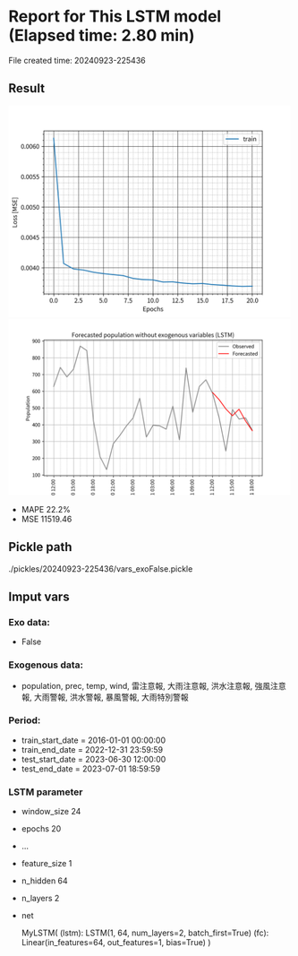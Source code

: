 
# Report for This LSTM model (Elapsed time: 2.80 min)

File created time: 20240923-225436

## Result 
<img src="result_20240923-225436_loss.png" width='600'/>
<img src="result_20240923-225436_forecast.png" width='600'/>

- MAPE	22.2%
- MSE 	11519.46

## Pickle path
./pickles/20240923-225436/vars_exoFalse.pickle

## Imput vars

### Exo data:
- False

### Exogenous data:
- population, prec, temp, wind, 雷注意報, 大雨注意報, 洪水注意報, 強風注意報, 大雨警報, 洪水警報, 暴風警報, 大雨特別警報
 
### Period:
- train_start_date    = 2016-01-01 00:00:00
- train_end_date      = 2022-12-31 23:59:59
- test_start_date     = 2023-06-30 12:00:00  
- test_end_date       = 2023-07-01 18:59:59

### LSTM parameter
- window_size	24
- epochs	20
- ...
- feature_size	1
- n_hidden	64
- n_layers	2
- net

     MyLSTM(
  (lstm): LSTM(1, 64, num_layers=2, batch_first=True)
  (fc): Linear(in_features=64, out_features=1, bias=True)
)


